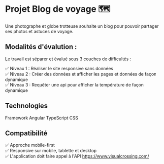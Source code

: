 # Projet Blog de voyage 🗺️

Une photographe et globe trotteuse souhaite un blog pour pouvoir partager ses photos et astuces de voyage.

## Modalités d'évalution :
Le travail est séparer et évalué sous 3 couches de difficultés :

:white_check_mark: Niveau 1 : Réaliser le site responsive sans données <br>
:white_check_mark: Niveau 2 : Créer des données et afficher les pages et données de façon dynamique <br>
:white_check_mark: Niveau 3 : Requêter une api pour afficher la température de façon dynamique

## Technologies
Framework Angular
TypeScript
CSS

## Compatibilité

:white_check_mark: Approche mobile-first <br>
:white_check_mark: Responsive sur mobile, tablette et desktop <br>
:white_check_mark: L'application doit faire appel à l'API https://www.visualcrossing.com/

